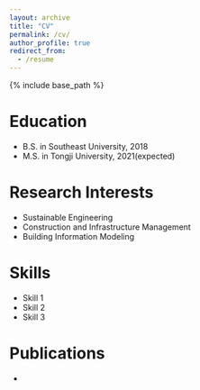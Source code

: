 ```yaml
---
layout: archive
title: "CV"
permalink: /cv/
author_profile: true
redirect_from:
  - /resume
---
```


{% include base_path %}

Education
======
* B.S. in Southeast University, 2018
* M.S. in Tongji University, 2021(expected)

Research Interests 
======
* Sustainable Engineering
* Construction and Infrastructure Management
* Building Information Modeling
  
Skills
======
* Skill 1
* Skill 2
* Skill 3

Publications
======
* 


